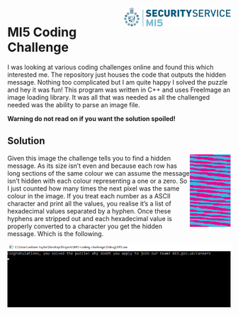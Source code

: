 
<img align='right' src="logo.png" />

# MI5 Coding Challenge

I was looking at various coding challenges online and found this which interested me. The repository just houses the code that outputs the hidden message. Nothing too complicated but I am quite happy I solved the puzzle and hey it was fun! This program was written in C++ and uses FreeImage an image loading library. It was all that was needed as all the challenged needed was the ability to parse an image file.

**Warning do not read on if you want the solution spoiled!**

## Solution 

<img align='right' src='img/puzzle.png'/>

Given this image the challenge tells you to find a hidden message. As its size isn’t even and because each row has long sections of the same colour we can assume the message isn’t hidden with each colour representing a one or a zero. So I just counted how many times the next pixel was the same colour in the image. If you treat each number as a ASCII character and print all the values, you realise it’s a list of hexadecimal values separated by a hyphen. Once these hyphens are stripped out and each hexadecimal value is properly converted to a character you get the hidden message. Which is the following.

<img src='img/output.png'/>